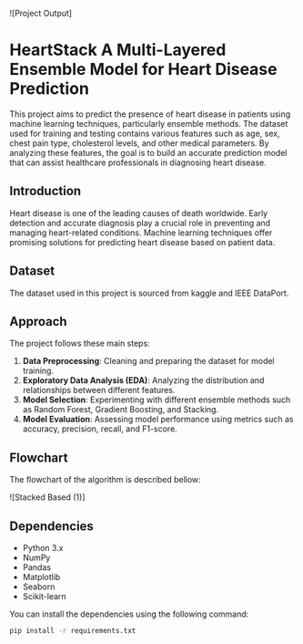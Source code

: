 ![Project Output]


# HeartStack A Multi-Layered Ensemble Model for Heart Disease Prediction

This project aims to predict the presence of heart disease in patients using machine learning techniques, particularly ensemble methods. The dataset used for training and testing contains various features such as age, sex, chest pain type, cholesterol levels, and other medical parameters. By analyzing these features, the goal is to build an accurate prediction model that can assist healthcare professionals in diagnosing heart disease.


## Introduction

Heart disease is one of the leading causes of death worldwide. Early detection and accurate diagnosis play a crucial role in preventing and managing heart-related conditions. Machine learning techniques offer promising solutions for predicting heart disease based on patient data.

## Dataset

The dataset used in this project is sourced from kaggle and IEEE DataPort.

## Approach

The project follows these main steps:

1. **Data Preprocessing**: Cleaning and preparing the dataset for model training.
2. **Exploratory Data Analysis (EDA)**: Analyzing the distribution and relationships between different features.  
3. **Model Selection**: Experimenting with different ensemble methods such as Random Forest, Gradient Boosting, and Stacking.
4. **Model Evaluation**: Assessing model performance using metrics such as accuracy, precision, recall, and F1-score.

## Flowchart 
The flowchart of the algorithm is described bellow:

![Stacked Based (1)]

## Dependencies

- Python 3.x
- NumPy
- Pandas
- Matplotlib
- Seaborn
- Scikit-learn

You can install the dependencies using the following command:

```bash
pip install -r requirements.txt
